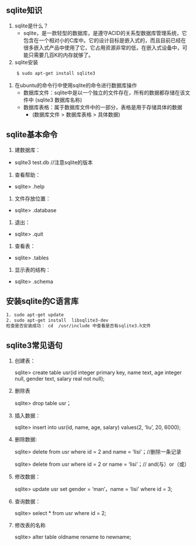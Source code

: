 ## sqlite知识
1. sqlite是什么？
    * sqlite，是一款轻型的数据库，是遵守ACID的关系型数据库管理系统，它包含在一个相对小的C库中。它的设计目标是嵌入式的，而且目前已经在很多嵌入式产品中使用了它，它占用资源非常的低，在嵌入式设备中，可能只需要几百K的内存就够了。
1. sqlite安装
```sh
    $ sudo apt-get install sqlite3
```
1. 在ubuntu的命令行中使用sqlite的命令进行数据库操作
    * 数据库文件：sqlite中是以一个独立的文件存在，所有的数据都存储在该文件中 (sqlite3 数据库名称)
    * 数据库表格：属于数据库文件中的一部分，表格是用于存储具体的数据
        * (数据库文件 > 数据库表格 > 具体数据)
## sqlite基本命令
1. 建数据库：
 * sqlite3 test.db //注意sqlite的版本

1. 查看帮助：
 * sqlite> .help

1. 文件存放位置：
  * sqlite> .database

1. 退出：
  * sqlite> .quit

1. 查看表：
  * sqlite> .tables

1. 显示表的结构：
  * sqlite> .schema
  
## 安装sqlite的C语言库
```sh
1. sudo apt-get update
2. sudo apt-get install  libsqlite3-dev
检查是否安装成功： cd  /usr/include 中查看是否有sqlite3.h文件
```
## sqlite3常见语句

1. 创建表：

    sqlite> create table usr(id integer primary key, name text, age integer null, gender text,
    salary real not null);

1. 删除表

    sqlite> drop table usr；

1. 插入数据：

    sqlite> insert into usr(id, name, age, salary) values(2, ‘liu’, 20, 6000);

1. 删除数据:
 
    sqlite> delete from usr where id = 2 and name = ‘lisi’；//删除一条记录

    sqlite> delete from usr where id = 2 or name = ‘lisi’；// and(与）or（或）

1. 修改数据：

    sqlite> update usr set gender = ‘man’，name = ‘lisi’ where id = 3;

1. 查询数据：

    sqlite> select * from usr where id = 2;

1. 修改表的名称

    sqlite> alter table oldname rename to newname;
